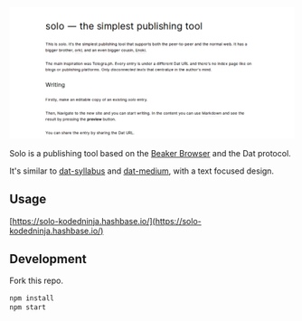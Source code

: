 ![screenshot](https://github.com/kodedninja/solo/blob/master/screenshot.png)

Solo is a publishing tool based on the [Beaker Browser](https://beakerbrowser.com) and the Dat protocol.

It's similar to [dat-syllabus](https://github.com/sdockray/dat-syllabus) and [dat-medium](https://github.com/kewitz/dat-medium), with a text focused design.

## Usage
[https://solo-kodedninja.hashbase.io/](https://solo-kodedninja.hashbase.io/)

## Development

Fork this repo.
```
npm install
npm start
```
